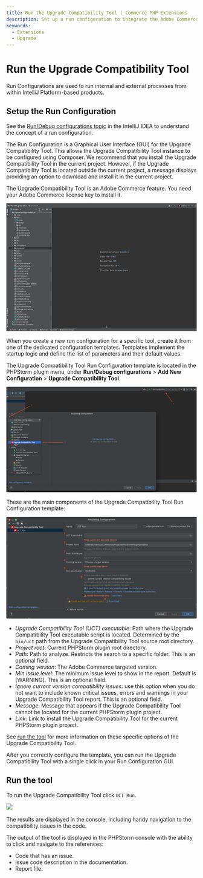 ```yaml
---
title: Run the Upgrade Compatibility Tool | Commerce PHP Extensions
description: Set up a run configuration to integrate the Adobe Commerce and Magento Open Source PHPStorm plugin with the Upgrade Compatibility Tool.
keywords:
  - Extensions
  - Upgrade
---
```


# Run the Upgrade Compatibility Tool

Run Configurations are used to run internal and external processes from within IntelliJ Platform-based products.

## Setup the Run Configuration

See the [Run/Debug configurations topic](https://www.jetbrains.com/help/idea/run-debug-configuration.html) in the IntelliJ IDEA to understand the concept of a run configuration.

The Run Configuration is a Graphical User Interface (GUI) for the Upgrade Compatibility Tool. This allows the Upgrade Compatibility Tool instance to be configured using Composer. We recommend that you install the Upgrade Compatibility Tool in the current project. However, if the Upgrade Compatibility Tool is located outside the current project, a message displays providing an option to download and install it in the current project.

<InlineAlert variant="warning" slots="text"/>

The Upgrade Compatibility Tool is an Adobe Commerce feature. You need your Adobe Commerce license key to install it.

![](../../_images/best-practices/phpstorm/uct-run-configuration-1-min.gif)

When you create a new run configuration for a specific tool, create it from one of the dedicated configuration templates. Templates implement the startup logic and define the list of parameters and their default values.

The Upgrade Compatibility Tool Run Configuration template is located in the PHPStorm plugin menu, under **Run/Debug configurations** > **Add New Configuration** > **Upgrade Compatibility Tool**.

![](../../_images/best-practices/phpstorm/uct-run-configuration-template-position.png)

These are the main components of the Upgrade Compatibility Tool Run Configuration template:

![](../../_images/best-practices/phpstorm/uct-run-configuration-template-view.png)

*  *Upgrade Compatibility Tool (UCT) executable*: Path where the Upgrade Compatibility Tool executable script is located. Determined by the `bin/uct` path from the Upgrade Compatibility Tool source root directory.
*  *Project root*: Current PHPStorm plugin root directory.
*  *Path*: Path to analyze. Restricts the search to a specific folder. This is an optional field.
*  *Coming version*: The Adobe Commerce targeted version.
*  *Min issue level*: The minimum issue level to show in the report. Default is [WARNING]. This is an optional field.
*  *Ignore current version compatibility issues*: use this option when you do not want to include known critical issues, errors and warnings in your Upgrade Compatibility Tool report. This is an optional field.
*  *Message*: Message that appears if the Upgrade Compatibility Tool cannot be located for the current PHPStorm plugin project.
*  *Link*: Link to install the Upgrade Compatibility Tool for the current PHPStorm plugin project.

See [run the tool](https://experienceleague.adobe.com/docs/commerce-operations/upgrade-guide/upgrade-compatibility-tool/use-upgrade-compatibility-tool/run.html) for more information on these specific options of the Upgrade Compatibility Tool.

After you correctly configure the template, you can run the Upgrade Compatibility Tool with a single click in your Run Configuration GUI.

## Run the tool

To run the Upgrade Compatibility Tool click `UCT Run`.

![](../../_images/best-practices/phpstorm/uct-run-configuration-3-min.gif)

The results are displayed in the console, including handy navigation to the compatibility issues in the code.

The output of the tool is displayed in the PHPStorm console with the ability to click and navigate to the references:

*  Code that has an issue.
*  Issue code description in the documentation.
*  Report file.
